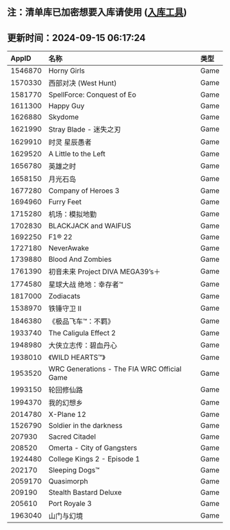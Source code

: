 ## 注：清单库已加密想要入库请使用 ([入库工具](https://github.com/BlankTMing/ManifestAutoUpdate/releases))

## 更新时间：2024-09-15 06:17:24
| AppID | 名称 | 类型  |
| :-------------------- | :----------------------------- | :----------- |
| 1546870 | Horny Girls| Game |
| 1570330 | 西部对决 (West Hunt)| Game |
| 1581770 | SpellForce: Conquest of Eo| Game |
| 1611300 | Happy Guy| Game |
| 1626880 | Skydome| Game |
| 1621990 | Stray Blade - 迷失之刃| Game |
| 1629910 | 时灵 星辰愚者| Game |
| 1629520 | A Little to the Left| Game |
| 1656780 | 英雄之时| Game |
| 1658150 | 月光石岛| Game |
| 1677280 | Company of Heroes 3| Game |
| 1694960 | Furry Feet| Game |
| 1715280 | 机场：模拟地勤| Game |
| 1702830 | BLACKJACK and WAIFUS| Game |
| 1692250 | F1® 22| Game |
| 1727180 | NeverAwake| Game |
| 1739880 | Blood And Zombies| Game |
| 1761390 | 初音未来 Project DIVA MEGA39’s＋| Game |
| 1774580 | 星球大战 绝地：幸存者™| Game |
| 1817000 | Zodiacats| Game |
| 1538970 | 铁锤守卫 II| Game |
| 1846380 | 《极品飞车™：不羁》| Game |
| 1933740 | The Caligula Effect 2| Game |
| 1948980 | 大侠立志传：碧血丹心| Game |
| 1938010 | 《WILD HEARTS™》| Game |
| 1953520 | WRC Generations - The FIA WRC Official Game| Game |
| 1993150 | 轮回修仙路| Game |
| 1994370 | 我的幻想乡| Game |
| 2014780 | X-Plane 12| Game |
| 1526790 | Soldier in the darkness| Game |
| 207930 | Sacred Citadel| Game |
| 208520 | Omerta - City of Gangsters| Game |
| 1924480 | College Kings 2 - Episode 1| Game |
| 202170 | Sleeping Dogs™| Game |
| 2059170 | Quasimorph| Game |
| 209190 | Stealth Bastard Deluxe| Game |
| 205610 | Port Royale 3| Game |
| 1963040 | 山门与幻境| Game |

